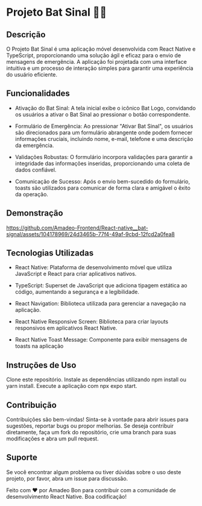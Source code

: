 # Projeto Bat Sinal 🦇🚨

## Descrição

O Projeto Bat Sinal é uma aplicação móvel desenvolvida com React Native e
TypeScript, proporcionando uma solução ágil e eficaz para o envio de mensagens
de emergência. A aplicação foi projetada com uma interface intuitiva e um
processo de interação simples para garantir uma experiência do usuário
eficiente.

## Funcionalidades

- Ativação do Bat Sinal: A tela inicial exibe o icônico Bat Logo, convidando os
  usuários a ativar o Bat Sinal ao pressionar o botão correspondente.

- Formulário de Emergência: Ao pressionar "Ativar Bat Sinal", os usuários são
  direcionados para um formulário abrangente onde podem fornecer informações
  cruciais, incluindo nome, e-mail, telefone e uma descrição da emergência.

- Validações Robustas: O formulário incorpora validações para garantir a
  integridade das informações inseridas, proporcionando uma coleta de dados
  confiável.

- Comunicação de Sucesso: Após o envio bem-sucedido do formulário, toasts são
  utilizados para comunicar de forma clara e amigável o êxito da operação.

## Demonstração



https://github.com/Amadeo-Frontend/React-native__bat-signal/assets/104178969/24d3465b-77f4-49af-9cbd-12fcd2a0fea8



## Tecnologias Utilizadas

- React Native: Plataforma de desenvolvimento móvel que utiliza JavaScript e
  React para criar aplicativos nativos.

- TypeScript: Superset de JavaScript que adiciona tipagem estática ao código,
  aumentando a segurança e a legibilidade.

- React Navigation: Biblioteca utilizada para gerenciar a navegação na
  aplicação.

- React Native Responsive Screen: Biblioteca para criar layouts responsivos em
  aplicativos React Native.

- React Native Toast Message: Componente para exibir mensagens de toasts na
  aplicação

## Instruções de Uso

Clone este repositório. Instale as dependências utilizando npm install ou yarn
install. Execute a aplicação com npx expo start.

## Contribuição

Contribuições são bem-vindas! Sinta-se à vontade para abrir issues para
sugestões, reportar bugs ou propor melhorias. Se deseja contribuir diretamente,
faça um fork do repositório, crie uma branch para suas modificações e abra um
pull request.

## Suporte

Se você encontrar algum problema ou tiver dúvidas sobre o uso deste projeto, por
favor, abra um issue para discussão.

Feito com ❤️ por Amadeo Bon para contribuir com a comunidade de desenvolvimento
React Native. Boa codificação!
